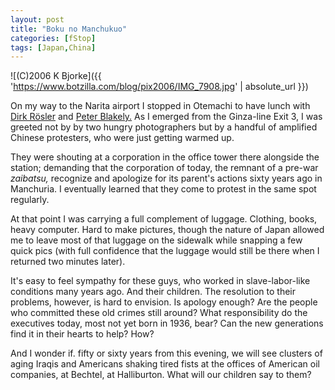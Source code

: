 ```yaml
---
layout: post
title: "Boku no Manchukuo"
categories: [fStop]
tags: [Japan,China]
---
```



![(C)2006 K Bjorke]({{ 'https://www.botzilla.com/blog/pix2006/IMG_7908.jpg' | absolute_url }})


On my way to the Narita airport I stopped in Otemachi to have lunch with <a href="http://www.unicircuits.com/">Dirk R&ouml;sler</a> and <a href="http://www.peterblakely.com/">Peter Blakely.</a> As I emerged from the Ginza-line Exit 3, I was greeted not by by two hungry photographers but by a handful of amplified Chinese protesters, who were just getting warmed up.


<!--more-->
They were shouting at a corporation in the office tower there alongside the station; demanding that the corporation of today, the remnant of a pre-war <i>zaibatsu,</i> recognize and apologize for its parent's actions sixty years ago in Manchuria. I eventually learned that they come to protest in the same spot regularly.

At that point I was carrying a full complement of luggage. Clothing, books, heavy computer. Hard to make pictures, though the nature of Japan allowed me to leave most of that luggage on the sidewalk while snapping a few quick pics (with full confidence that the luggage would still be there when I returned two minutes later).

It's easy to feel sympathy for these guys, who worked in slave-labor-like conditions many years ago. And their children. The resolution to their problems, however, is hard to envision. Is apology enough? Are the people who committed these old crimes still around? What responsibility do the executives today, most not yet born in 1936, bear? Can the new generations find it in their hearts to help? How?

And I wonder if. fifty or sixty years from this evening, we will see clusters of aging Iraqis and Americans shaking tired fists at the offices of American oil companies, at Bechtel, at Halliburton. What will our children say to them?

